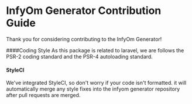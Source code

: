 # InfyOm Generator Contribution Guide

Thank you for considering contributing to the InfyOm Generator!

####Coding Style
As this package is related to laravel, we are follows the PSR-2 coding standard and the PSR-4 autoloading standard.

#### StyleCI
We've integrated StyleCI, so don't worry if your code isn't formatted. it will automatically merge any style fixes into the infyom generator repository after pull requests are merged.